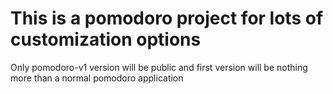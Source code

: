 # This is a pomodoro project for lots of customization options

Only pomodoro-v1 version will be public and first version will be 
nothing more than a normal pomodoro application